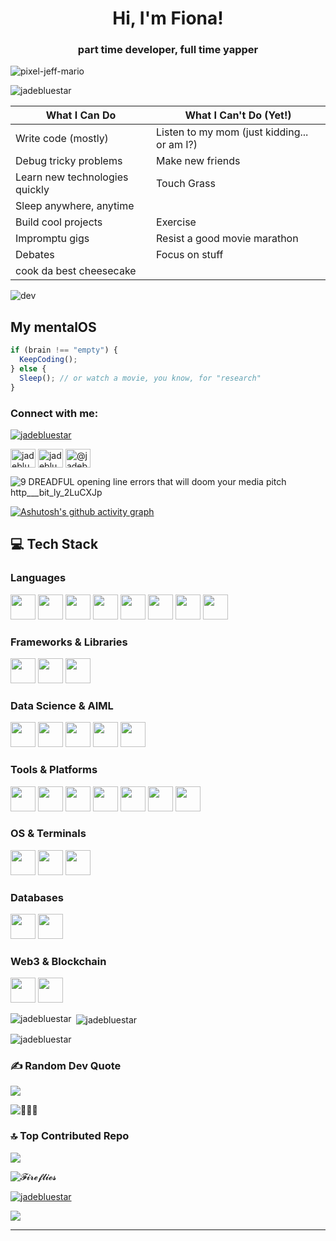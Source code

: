 
<h1 align="center">Hi, I'm Fiona!</h1>
<h3 align="center">part time developer, full time yapper</h3>



![pixel-jeff-mario](https://github.com/user-attachments/assets/f5c8330e-99ba-4a8e-88bf-62fee3394e21)

<p align="left"> <img src="https://komarev.com/ghpvc/?username=jadebluestar&label=Profile%20views&color=0e75b6&style=flat" alt="jadebluestar" /> </p>

| What I Can Do                  | What I Can't Do (Yet!)                    |
| ------------------------------ | ----------------------------------------- |
| Write code (mostly)            | Listen to my mom (just kidding... or am I?) |
| Debug tricky problems          | Make new friends                         |
| Learn new technologies quickly | Touch Grass      |
| Sleep anywhere, anytime        | 
| Build cool projects            | Exercise                                  |
| Impromptu gigs                 | Resist a good movie marathon
| Debates                        | Focus on stuff    |
| cook da best cheesecake        |                   |


![dev](https://github.com/user-attachments/assets/4f0ab93e-a6d6-4bcf-8860-8f20b509f382)

## My mentalOS 

```javascript
if (brain !== "empty") {
  KeepCoding();
} else {
  Sleep(); // or watch a movie, you know, for "research"
}
```


<h3 align="left">Connect with me:</h3>

<p align="left"> <a href="https://twitter.com/jadebluestar" target="blank"><img src="https://img.shields.io/twitter/follow/jadebluestar?logo=twitter&style=for-the-badge" alt="jadebluestar" /></a> </p>
<p align="left">
<a href="https://dev.to/jadebluestar" target="blank"><img align="center" src="https://raw.githubusercontent.com/rahuldkjain/github-profile-readme-generator/master/src/images/icons/Social/devto.svg" alt="jadebluestar" height="30" width="40" /></a>
<a href="https://twitter.com/jadebluestar" target="blank"><img align="center" src="https://raw.githubusercontent.com/rahuldkjain/github-profile-readme-generator/master/src/images/icons/Social/twitter.svg" alt="jadebluestar" height="30" width="40" /></a>
<a href="https://medium.com/@jadebluestar" target="blank"><img align="center" src="https://raw.githubusercontent.com/rahuldkjain/github-profile-readme-generator/master/src/images/icons/Social/medium.svg" alt="@jadebluestar" height="30" width="40" /></a>
</p>

![9 DREADFUL opening line errors that will doom your media pitch http___bit_ly_2LuCXJp](https://github.com/user-attachments/assets/27c9da11-5a1d-4557-b607-fff4a99c0c95) 



[![Ashutosh's github activity graph](https://github-readme-activity-graph.vercel.app/graph?username=jadebluestar&bg_color=ffffff&color=ff047d&line=9e4c98&point=403d3d&area=true&hide_border=true)](https://github.com/ashutosh00710/github-readme-activity-graph)


## 💻 Tech Stack

### **Languages**
<p>
  <a href="https://www.cprogramming.com/"><img src="https://cdn.jsdelivr.net/gh/devicons/devicon/icons/c/c-original.svg" width="40" height="40"/></a>
  <a href="https://www.w3schools.com/cpp/"><img src="https://cdn.jsdelivr.net/gh/devicons/devicon/icons/cplusplus/cplusplus-original.svg" width="40" height="40"/></a>
  <a href="https://www.java.com"><img src="https://cdn.jsdelivr.net/gh/devicons/devicon/icons/java/java-original.svg" width="40" height="40"/></a>
  <a href="https://developer.mozilla.org/en-US/docs/Web/JavaScript"><img src="https://cdn.jsdelivr.net/gh/devicons/devicon/icons/javascript/javascript-original.svg" width="40" height="40"/></a>
  <a href="https://kotlinlang.org"><img src="https://cdn.jsdelivr.net/gh/devicons/devicon/icons/kotlin/kotlin-original.svg" width="40" height="40"/></a>
  <a href="https://www.python.org"><img src="https://cdn.jsdelivr.net/gh/devicons/devicon/icons/python/python-original.svg" width="40" height="40"/></a>
  <a href="https://www.w3.org/html/"><img src="https://cdn.jsdelivr.net/gh/devicons/devicon/icons/html5/html5-original.svg" width="40" height="40"/></a>
  <a href="https://www.w3schools.com/css/"><img src="https://cdn.jsdelivr.net/gh/devicons/devicon/icons/css3/css3-original.svg" width="40" height="40"/></a>
</p>

### **Frameworks & Libraries**
<p>
  <a href="https://reactjs.org/"><img src="https://cdn.jsdelivr.net/gh/devicons/devicon/icons/react/react-original.svg" width="40" height="40"/></a>
  <a href="https://nodejs.org"><img src="https://cdn.jsdelivr.net/gh/devicons/devicon/icons/nodejs/nodejs-original.svg" width="40" height="40"/></a>
  <a href="https://www.djangoproject.com/"><img src="https://cdn.jsdelivr.net/gh/devicons/devicon/icons/django/django-plain.svg" width="40" height="40"/></a>
</p>

### **Data Science & AIML**
<p>
  <a href="https://jupyter.org/"><img src="https://cdn.jsdelivr.net/gh/devicons/devicon/icons/jupyter/jupyter-original.svg" width="40" height="40"/></a>
  <a href="https://numpy.org/"><img src="https://cdn.jsdelivr.net/gh/devicons/devicon/icons/numpy/numpy-original.svg" width="40" height="40"/></a>
  <a href="https://pandas.pydata.org/"><img src="https://cdn.jsdelivr.net/gh/devicons/devicon/icons/pandas/pandas-original.svg" width="40" height="40"/></a>
  <a href="https://www.tensorflow.org"><img src="https://cdn.jsdelivr.net/gh/devicons/devicon/icons/tensorflow/tensorflow-original.svg" width="40" height="40"/></a>
  <a href="https://opencv.org/"><img src="https://cdn.jsdelivr.net/gh/devicons/devicon/icons/opencv/opencv-original.svg" width="40" height="40"/></a>
</p>


### **Tools & Platforms**
<p>
  <a href="https://git-scm.com/"><img src="https://cdn.jsdelivr.net/gh/devicons/devicon/icons/git/git-original.svg" width="40" height="40"/></a>
  <a href="https://www.docker.com/"><img src="https://cdn.jsdelivr.net/gh/devicons/devicon/icons/docker/docker-original.svg" width="40" height="40"/></a>
  <a href="https://aws.amazon.com"><img src="https://cdn.jsdelivr.net/gh/devicons/devicon/icons/amazonwebservices/amazonwebservices-original.svg" width="40" height="40"/></a>
  <a href="https://firebase.google.com/"><img src="https://cdn.jsdelivr.net/gh/devicons/devicon/icons/firebase/firebase-plain.svg" width="40" height="40"/></a>
  <a href="https://cloud.google.com"><img src="https://cdn.jsdelivr.net/gh/devicons/devicon/icons/googlecloud/googlecloud-original.svg" width="40" height="40"/></a>
  <a href="https://www.figma.com/"><img src="https://cdn.jsdelivr.net/gh/devicons/devicon/icons/figma/figma-original.svg" width="40" height="40"/></a>
  <a href="https://www.arduino.cc/"><img src="https://cdn.worldvectorlogo.com/logos/arduino-1.svg" width="40" height="40" /></a>
</p>

### **OS & Terminals**
<p>
  <a href="https://www.linux.org/"><img src="https://cdn.jsdelivr.net/gh/devicons/devicon/icons/linux/linux-original.svg" width="40" height="40"/></a>
  <a href="https://ubuntu.com"><img src="https://cdn.jsdelivr.net/gh/devicons/devicon/icons/ubuntu/ubuntu-plain.svg" width="40" height="40"/></a>
  <a href="#"><img src="https://cdn.jsdelivr.net/gh/devicons/devicon/icons/bash/bash-original.svg" width="40" height="40"/></a>
</p>

### **Databases**
<p>
  <a href="https://www.mongodb.com/"><img src="https://cdn.jsdelivr.net/gh/devicons/devicon/icons/mongodb/mongodb-original.svg" width="40" height="40"/></a>
  <a href="https://www.mysql.com/"><img src="https://cdn.jsdelivr.net/gh/devicons/devicon/icons/mysql/mysql-original.svg" width="40" height="40"/></a>
</p>

### **Web3 & Blockchain**
<p>
  <a href="https://soliditylang.org/"><img src="https://cdn.jsdelivr.net/gh/devicons/devicon/icons/solidity/solidity-original.svg" width="40" height="40"/></a>
  <a href="https://ethereum.org/"><img src="https://www.vectorlogo.zone/logos/ethereum/ethereum-icon.svg" width="40" height="40"/></a>

</p>



<p><img align="left" src="https://github-readme-stats.vercel.app/api/top-langs?username=jadebluestar&show_icons=true&locale=en&layout=compact" alt="jadebluestar" /></p>

<p>&nbsp;<img align="center" src="https://github-readme-stats.vercel.app/api?username=jadebluestar&show_icons=true&locale=en" alt="jadebluestar" /></p>

<p><img align="center" src="https://github-readme-streak-stats.herokuapp.com/?user=jadebluestar&" alt="jadebluestar" /></p>

### ✍️ Random Dev Quote
![](https://quotes-github-readme.vercel.app/api?type=horizontal&theme=merko)

![🥀🥀🥀](https://github.com/user-attachments/assets/99de809d-8f68-4391-95e0-d33df03ad2d7)



### 🔝 Top Contributed Repo
![](https://github-contributor-stats.vercel.app/api?username=jadebluestar&limit=5&theme=dark&combine_all_yearly_contributions=true)

![𝓕𝓲𝓻𝓮𝓯𝓵𝓲𝓮𝓼](https://github.com/user-attachments/assets/40537ec2-7b74-43ee-8264-2beec8d23cb2)


<p align="left"> <a href="https://github.com/ryo-ma/github-profile-trophy"><img src="https://github-profile-trophy.vercel.app/?username=jadebluestar" alt="jadebluestar" /></a> </p>

[![](https://visitcount.itsvg.in/api?id=jadebluestar&icon=9&color=10)](https://visitcount.itsvg.in)

------

